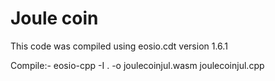 # Joule coin
This code was compiled using eosio.cdt version 1.6.1

Compile:-
eosio-cpp -I . -o joulecoinjul.wasm joulecoinjul.cpp


